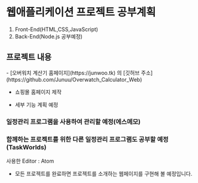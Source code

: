 <h1>웹애플리케이션 프로젝트 공부계획</h1>

1. Front-End(HTML,CSS,JavaScript)
2. Back-End(Node.js 공부예정)



<h2>프로젝트 내용</h2>
-  [오버워치 계산기 홈페이지](https://junwoo.tk) 의 [깃허브 주소](https://github.com/Junuu/Overwatch_Calculator_Web)

-  쇼핑몰 홈페이지 제작

- 세부 기능 계획 예정


<h3>일정관리 프로그램을 사용하여 관리할 예정(에스메모)</h3>
<h3>함께하는 프로젝트를 위한 다른 일정관리 프로그램도 공부할 예정(TaskWorlds)</h3>

사용한 Editor : Atom

- 모든 프로젝트를 완료하면 프로젝트를 소개하는 웹페이지를 구현해 볼 예정입니다.
